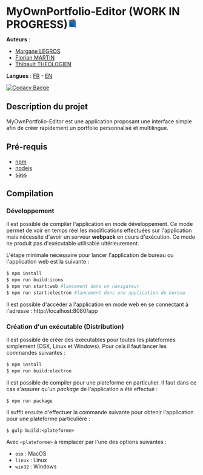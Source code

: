 <h1 style="display: inline;"> MyOwnPortfolio-Editor (WORK IN PROGRESS)<img src="./app/assets/icons/logo.svg" width="24" display="inline"/></h1>

__Auteurs__ :
* [Morgane LEGROS](https://github.com/morgane1806/)
* [Florian MARTIN](https://github.com/Nistof/)
* [Thibault THEOLOGIEN](https://github.com/MacBootglass/)

__Langues__ : [FR](./README.md) - [EN](./README_EN.md)

[![Codacy Badge](https://api.codacy.com/project/badge/Grade/57f5ea01a90d4a228747fe587d05184c)](https://www.codacy.com/app/MacBootglass/myOwnPortfolio-editor?utm_source=github.com&amp;utm_medium=referral&amp;utm_content=myOwnPortfolio-team/myOwnPortfolio-editor&amp;utm_campaign=Badge_Grade)

## Description du projet

MyOwnPortfolio-Editor est une application proposant une interface simple afin de créer rapidement un portfolio personnalisé et multilingue.

## Pré-requis

* [npm](https://docs.npmjs.com)
* [nodejs](https://nodejs.org/en/)
* [sass](http://sass-lang.com)

## Compilation

### Développement

Il est possible de compiler l'application en mode développement. Ce mode permet de voir en temps réel les modifications effectuées sur l'application mais
nécessite d'avoir un serveur **webpack** en cours d'exécution. Ce mode ne produit pas d'exécutable utilisable ultérieurement.

L'étape minimale nécessaire pour lancer l'application de bureau ou l'application web est la suivante :

```sh
$ npm install
$ npm run build:icons
$ npm run start:web #lancement dans un navigateur
$ npm run start:electron #lancement dans une application de bureau
```

Il est possible d'accéder à l'application en mode web en se connectant à l'adresse : http://localhost:8080/app

### Création d'un exécutable (Distribution)

Il est possible de créer des exécutables pour toutes les plateformes simplement (OSX, Linux et Windows). Pour celà il faut lancer les commandes suivantes :

```sh
$ npm install
$ npm run build:electron
```

Il est possible de compiler pour une plateforme en particulier. Il faut dans ce cas s'assurer qu'un _package_ de l'application a été effectué :

```
$ npm run package
```

Il suffit ensuite d'effectuer la commande suivante pour obtenir l'application pour une plateforme particulière :

```
$ gulp build:<plateforme>
```

Avec ```<plateforme>``` à remplacer par l'une des options suivantes :
* ```osx``` : MacOS
* ```linux``` : Linux
* ```win32``` : Windows
